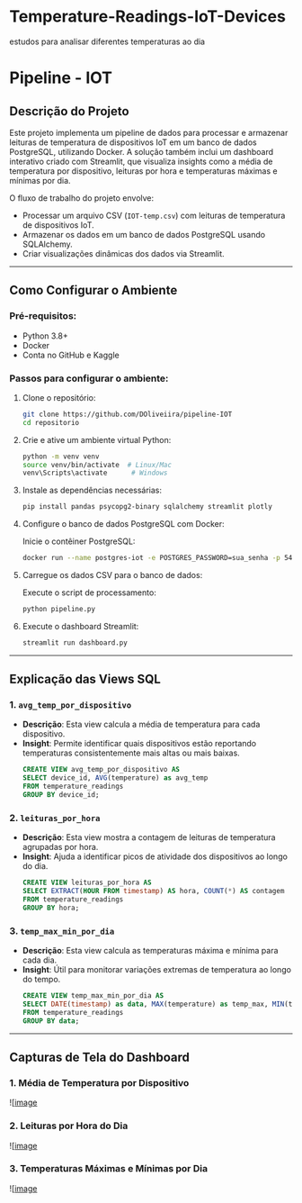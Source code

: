 # Temperature-Readings-IoT-Devices
estudos para analisar diferentes temperaturas ao dia
# Pipeline - IOT

## Descrição do Projeto
Este projeto implementa um pipeline de dados para processar e armazenar leituras de temperatura de dispositivos IoT em um banco de dados PostgreSQL, utilizando Docker. A solução também inclui um dashboard interativo criado com Streamlit, que visualiza insights como a média de temperatura por dispositivo, leituras por hora e temperaturas máximas e mínimas por dia.

O fluxo de trabalho do projeto envolve:
- Processar um arquivo CSV (`IOT-temp.csv`) com leituras de temperatura de dispositivos IoT.
- Armazenar os dados em um banco de dados PostgreSQL usando SQLAlchemy.
- Criar visualizações dinâmicas dos dados via Streamlit.

---

## Como Configurar o Ambiente

### Pré-requisitos:
- Python 3.8+
- Docker
- Conta no GitHub e Kaggle

### Passos para configurar o ambiente:

1. Clone o repositório:
    ```bash
    git clone https://github.com/DOliveiira/pipeline-IOT
    cd repositorio
    ```

2. Crie e ative um ambiente virtual Python:
    ```bash
    python -m venv venv
    source venv/bin/activate  # Linux/Mac
    venv\Scripts\activate      # Windows
    ```

3. Instale as dependências necessárias:
    ```bash
    pip install pandas psycopg2-binary sqlalchemy streamlit plotly
    ```

4. Configure o banco de dados PostgreSQL com Docker:

    Inicie o contêiner PostgreSQL:
    ```bash
    docker run --name postgres-iot -e POSTGRES_PASSWORD=sua_senha -p 5432:5432 -d postgres
    ```

5. Carregue os dados CSV para o banco de dados:

    Execute o script de processamento:
    ```bash
    python pipeline.py
    ```

6. Execute o dashboard Streamlit:
    ```bash
    streamlit run dashboard.py
    ```

---

## Explicação das Views SQL

### 1. `avg_temp_por_dispositivo`
- **Descrição**: Esta view calcula a média de temperatura para cada dispositivo.
- **Insight**: Permite identificar quais dispositivos estão reportando temperaturas consistentemente mais altas ou mais baixas.
    ```sql
    CREATE VIEW avg_temp_por_dispositivo AS
    SELECT device_id, AVG(temperature) as avg_temp
    FROM temperature_readings
    GROUP BY device_id;
    ```

### 2. `leituras_por_hora`
- **Descrição**: Esta view mostra a contagem de leituras de temperatura agrupadas por hora.
- **Insight**: Ajuda a identificar picos de atividade dos dispositivos ao longo do dia.
    ```sql
    CREATE VIEW leituras_por_hora AS
    SELECT EXTRACT(HOUR FROM timestamp) AS hora, COUNT(*) AS contagem
    FROM temperature_readings
    GROUP BY hora;
    ```

### 3. `temp_max_min_por_dia`
- **Descrição**: Esta view calcula as temperaturas máxima e mínima para cada dia.
- **Insight**: Útil para monitorar variações extremas de temperatura ao longo do tempo.
    ```sql
    CREATE VIEW temp_max_min_por_dia AS
    SELECT DATE(timestamp) as data, MAX(temperature) as temp_max, MIN(temperature) as temp_min
    FROM temperature_readings
    GROUP BY data;
    ```

---

## Capturas de Tela do Dashboard

### 1. Média de Temperatura por Dispositivo
![[image](https://github.com/user-attachments/assets/354bc1e3-e7be-415f-a25d-6eb4a5c1e13a)


### 2. Leituras por Hora do Dia
![[image](https://github.com/user-attachments/assets/90cdb283-6f94-4884-baa7-9d3723bb5faf)


### 3. Temperaturas Máximas e Mínimas por Dia
![[image](https://github.com/user-attachments/assets/34553a23-90a4-44b3-9dec-a32c91932baa)
